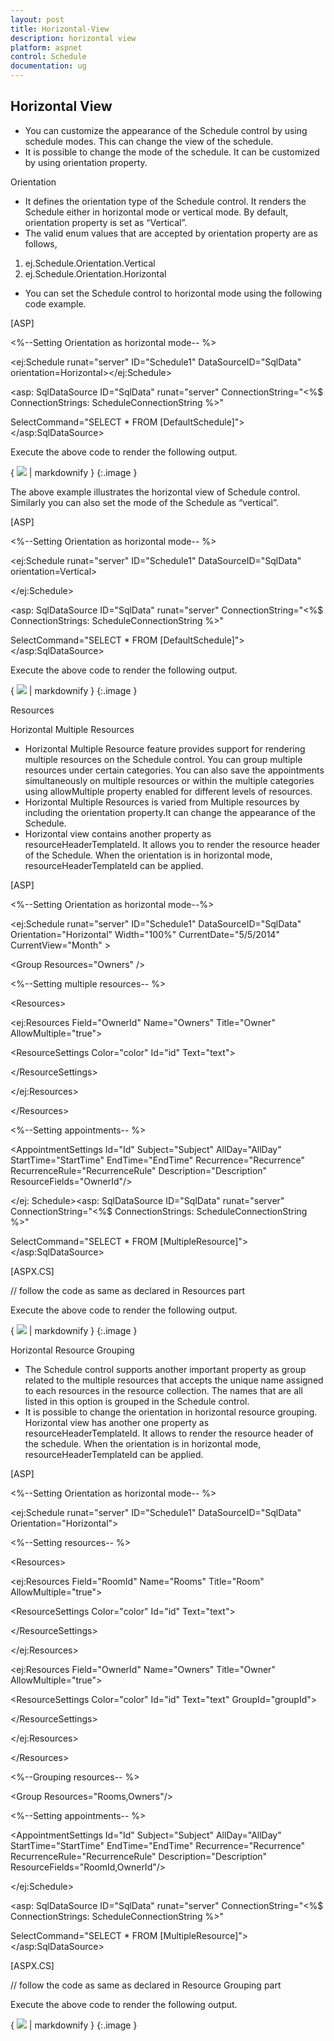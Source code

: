 ```yaml
---
layout: post
title: Horizontal-View
description: horizontal view
platform: aspnet
control: Schedule
documentation: ug
---
```


## Horizontal View

* You can customize the appearance of the Schedule control by using schedule modes. This can change the view of the schedule. 
* It is possible to change the mode of the schedule. It can be customized by using orientation property.



Orientation

* It defines the orientation type of the Schedule control. It renders the Schedule either in horizontal mode or vertical mode. By default, orientation property is set as “Vertical”. 
* The valid enum values that are accepted by orientation property are as follows,
1. ej.Schedule.Orientation.Vertical
2. ej.Schedule.Orientation.Horizontal
* You can set the Schedule control to horizontal mode using the following code example.



[ASP]



&lt;%--Setting Orientation as horizontal mode-- %&gt;

&lt;ej:Schedule runat="server" ID="Schedule1" DataSourceID="SqlData"  orientation=Horizontal&gt;&lt;/ej:Schedule&gt;

&lt;asp: SqlDataSource ID="SqlData" runat="server" ConnectionString="&lt;%$ ConnectionStrings: ScheduleConnectionString %&gt;"

SelectCommand="SELECT * FROM [DefaultSchedule]">&lt;/asp:SqlDataSource&gt;



Execute the above code to render the following output.



{ ![](Horizontal-View_images/Horizontal-View_img1.png) | markdownify }
{:.image }


The above example illustrates the horizontal view of Schedule control. Similarly you can also set the mode of the Schedule as “vertical”.



[ASP]





&lt;%--Setting Orientation as horizontal mode-- %&gt;

&lt;ej:Schedule runat="server" ID="Schedule1" DataSourceID="SqlData"  orientation=Vertical&gt;

&lt;/ej:Schedule&gt;

&lt;asp: SqlDataSource ID="SqlData" runat="server" ConnectionString="&lt;%$ ConnectionStrings: ScheduleConnectionString %&gt;"

SelectCommand="SELECT * FROM [DefaultSchedule]">&lt;/asp:SqlDataSource&gt;



Execute the above code to render the following output.

{ ![](Horizontal-View_images/Horizontal-View_img2.png) | markdownify }
{:.image }


Resources

Horizontal Multiple Resources

* Horizontal Multiple Resource feature provides support for rendering multiple resources on the Schedule control. You can group multiple resources under certain categories. You can also save the appointments simultaneously on multiple resources or within the multiple categories using allowMultiple property enabled for different levels of resources.
* Horizontal Multiple Resources is varied from Multiple resources by including the orientation property.It can change the appearance of the Schedule.
* Horizontal view contains another property as resourceHeaderTemplateId. It allows you to render the resource header of the Schedule. When the orientation is in horizontal mode, resourceHeaderTemplateId can be applied.



[ASP]



&lt;%--Setting Orientation as horizontal mode--%&gt;



&lt;ej:Schedule runat="server" ID="Schedule1" DataSourceID="SqlData" Orientation="Horizontal" Width="100%" CurrentDate="5/5/2014" CurrentView="Month" &gt;

&lt;Group Resources="Owners" /&gt;

&lt;%--Setting multiple resources-- %&gt;

&lt;Resources&gt;

&lt;ej:Resources Field="OwnerId" Name="Owners" Title="Owner" AllowMultiple="true"&gt;

&lt;ResourceSettings Color="color" Id="id" Text="text"&gt;

&lt;/ResourceSettings&gt;

&lt;/ej:Resources&gt;

&lt;/Resources&gt;

&lt;%--Setting appointments-- %&gt;

&lt;AppointmentSettings Id="Id" Subject="Subject" AllDay="AllDay" StartTime="StartTime" EndTime="EndTime" Recurrence="Recurrence" RecurrenceRule="RecurrenceRule" Description="Description" ResourceFields="OwnerId"/&gt;

&lt;/ej: Schedule&gt;&lt;asp: SqlDataSource ID="SqlData" runat="server" ConnectionString="&lt;%$ ConnectionStrings: ScheduleConnectionString %&gt;"

SelectCommand="SELECT * FROM [MultipleResource]">&lt;/asp:SqlDataSource&gt;



[ASPX.CS]

// follow the code as same as declared in Resources part



Execute the above code to render the following output.

{ ![](Horizontal-View_images/Horizontal-View_img3.png) | markdownify }
{:.image }


Horizontal Resource Grouping

* The Schedule control supports another important property as group related to the multiple resources that accepts the unique name assigned to each resources in the resource collection. The names that are all listed in this option is grouped in the Schedule control.
* It is possible to change the orientation in horizontal resource grouping. Horizontal view has another one property as resourceHeaderTemplateId. It allows to render the resource header of the schedule. When the orientation is in horizontal mode, resourceHeaderTemplateId can be applied.



[ASP]

&lt;%--Setting Orientation as horizontal mode-- %&gt;

&lt;ej:Schedule runat="server" ID="Schedule1" DataSourceID="SqlData" Orientation="Horizontal"&gt;

&lt;%--Setting resources-- %&gt;

&lt;Resources&gt;

&lt;ej:Resources Field="RoomId" Name="Rooms" Title="Room" AllowMultiple="true"&gt;

&lt;ResourceSettings Color="color" Id="id" Text="text"&gt;

&lt;/ResourceSettings&gt;

&lt;/ej:Resources&gt;

&lt;ej:Resources Field="OwnerId" Name="Owners" Title="Owner" AllowMultiple="true"&gt;

&lt;ResourceSettings Color="color" Id="id" Text="text" GroupId="groupId"&gt;

&lt;/ResourceSettings&gt;

&lt;/ej:Resources&gt;



&lt;/Resources&gt;

&lt;%--Grouping resources-- %&gt;

&lt;Group Resources="Rooms,Owners"/&gt;

&lt;%--Setting appointments-- %&gt;



&lt;AppointmentSettings Id="Id" Subject="Subject" AllDay="AllDay" StartTime="StartTime" EndTime="EndTime" Recurrence="Recurrence" RecurrenceRule="RecurrenceRule" Description="Description" ResourceFields="RoomId,OwnerId"/&gt;

&lt;/ej:Schedule&gt;

&lt;asp: SqlDataSource ID="SqlData" runat="server" ConnectionString="&lt;%$ ConnectionStrings: ScheduleConnectionString %&gt;"

SelectCommand="SELECT * FROM [MultipleResource]">&lt;/asp:SqlDataSource&gt;



[ASPX.CS]

// follow the code as same as declared in Resource Grouping  part



Execute the above code to render the following output.



{ ![](Horizontal-View_images/Horizontal-View_img4.png) | markdownify }
{:.image }


